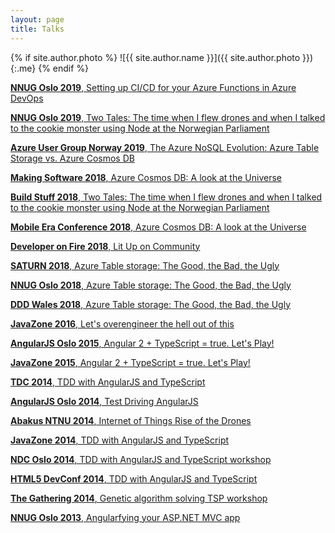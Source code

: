 ```yaml
---
layout: page
title: Talks
---
```


{% if site.author.photo %}
  ![{{ site.author.name }}]({{ site.author.photo }}){:.me}
{% endif %}

[**NNUG Oslo 2019**, Setting up CI/CD for your Azure Functions in Azure DevOps](https://www.meetup.com/NNUGOslo/events/259085576/)

[**NNUG Oslo 2019**, Two Tales: The time when I flew drones and when I talked to the cookie monster using Node at the Norwegian Parliament](https://vimeo.com/312668587)

[**Azure User Group Norway 2019**, The Azure NoSQL Evolution: Azure Table Storage vs. Azure Cosmos DB](https://www.meetup.com/Azure-User-Group-Norway/events/256740919/)

[**Making Software 2018**, Azure Cosmos DB: A look at the Universe](https://www.youtube.com/watch?v=Jk2P8fMAVWg&t=630s)

[**Build Stuff 2018**, Two Tales: The time when I flew drones and when I talked to the cookie monster using Node at the Norwegian Parliament](https://www.youtube.com/watch?v=3lSbuPyMH-Q)

[**Mobile Era Conference 2018**, Azure Cosmos DB: A look at the Universe](https://vimeo.com/299673609)

[**Developer on Fire 2018**, Lit Up on Community](https://developeronfire.com/podcast/episode-354-sirar-salih-lit-up-on-community)

[**SATURN 2018**, Azure Table storage: The Good, the Bad, the Ugly](https://www.youtube.com/watch?v=hzigexekC9s)

[**NNUG Oslo 2018**, Azure Table storage: The Good, the Bad, the Ugly](https://vimeo.com/266489306)

[**DDD Wales 2018**, Azure Table storage: The Good, the Bad, the Ugly](https://www.dddwales.com/)

[**JavaZone 2016**, Let's overengineer the hell out of this](https://vimeo.com/182058460)

[**AngularJS Oslo 2015**, Angular 2 + TypeScript = true. Let's Play!](https://vimeo.com/139748385)

[**JavaZone 2015**, Angular 2 + TypeScript = true. Let's Play!](https://2015.javazone.no/details.html?talk=acebf1e3eee01e898dce83500151c00ddf734eafe9fc17721f550477890791dd)

[**TDC 2014**, TDD with AngularJS and TypeScript](https://vimeo.com/113368071)

[**AngularJS Oslo 2014**, Test Driving AngularJS](https://vimeo.com/109831868)

[**Abakus NTNU 2014**, Internet of Things Rise of the Drones](https://abakus.no/events/1405)

[**JavaZone 2014**, TDD with AngularJS and TypeScript](https://2014.javazone.no/presentation.html?id=e72daf93)

[**NDC Oslo 2014**, TDD with AngularJS and TypeScript workshop](https://ndcoslo.com/)

[**HTML5 DevConf 2014**, TDD with AngularJS and TypeScript](https://www.youtube.com/watch?v=1_7OUwvHsPI)

[**The Gathering 2014**, Genetic algorithm solving TSP workshop](https://www.gathering.org/tg14/live/#!/schedule)

[**NNUG Oslo 2013**, Angularfying your ASP.NET MVC app](https://www.meetup.com/nnugoslo/events/146021102/)

